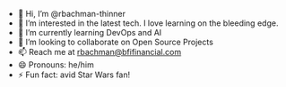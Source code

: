 - 👋 Hi, I’m @rbachman-thinner
- 👀 I’m interested in the latest tech. I love learning on the bleeding edge.
- 🌱 I’m currently learning DevOps and AI
- 💞️ I’m looking to collaborate on Open Source Projects
- 📫 Reach me at rbachman@bfifinancial.com
- 😄 Pronouns: he/him
- ⚡ Fun fact: avid Star Wars fan!

<!---
rbachman-thinner/rbachman-thinner is a ✨ special ✨ repository because its `README.md` (this file) appears on your GitHub profile.
You can click the Preview link to take a look at your changes.
--->
